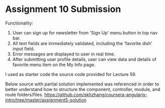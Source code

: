 # Assignment 10 Submission

Functionality: 
1. User can sign up for newsletter from 'Sign Up' menu button in top nav bar.
2. All text fields are immediately validated, including the 'favorite dish' input field. 
3. Error messages are displayed to user in real time. 
4. After submitting user profile details, user can view data and details of favorite menu item on the My Info page.

I used as starter code the source code provided for Lecture 59.

Below source with partial solution implemented was referenced in order to better understand how to structure the component, controller, module, and route folders/files.
https://github.com/skhzhang/coursera-angularjs-intro/tree/master/assignment5-solution
